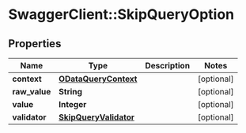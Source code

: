 # SwaggerClient::SkipQueryOption

## Properties
Name | Type | Description | Notes
------------ | ------------- | ------------- | -------------
**context** | [**ODataQueryContext**](ODataQueryContext.md) |  | [optional] 
**raw_value** | **String** |  | [optional] 
**value** | **Integer** |  | [optional] 
**validator** | [**SkipQueryValidator**](SkipQueryValidator.md) |  | [optional] 


